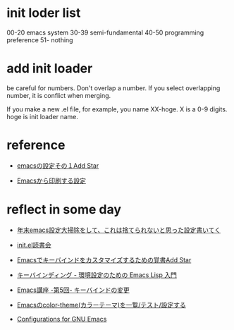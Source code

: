 # init loder list
00-20 emacs system
30-39 semi-fundamental
40-50 programming preference
51-   nothing

# add init loader
be careful for numbers.
Don't overlap a number.
If you select overlapping number, it is conflict when merging.

If you make a new .el file,
for example, you name XX-hoge.
X is a 0-9 digits. hoge is init loader name.

# reference
- [emacsの設定その１Add Star](http://d.hatena.ne.jp/yano-htn/20120211/1328968875)

- [Emacsから印刷する設定](http://tam5917.hatenablog.com/entry/20120914/1347600433)

# reflect in some day
- [年末emacs設定大掃除をして、これは捨てられないと思った設定書いてく](http://blog.shibayu36.org/entry/2012/12/29/001418)
- [init.el読書会](http://emacs-jp.github.io/reading-initel)

- [Emacsでキーバインドをカスタマイズするための覚書Add Star](http://d.hatena.ne.jp/gan2/20080109/1199887209)

- [キーバインディング - 環境設定のための Emacs Lisp 入門 ](http://yohshiy.blog.fc2.com/blog-entry-271.html)

- [Emacs講座 -第5回- キーバインドの変更](https://masutaka.net/chalow/2009-07-02-2.html)

- [Emacsのcolor-theme(カラーテーマ)を一覧/テスト/設定する](http://emacs.rubikitch.com/color-theme/)

- [Configurations for GNU Emacs](http://pastelwill.jp/wiki/doku.php?id=emacs:init.el)
